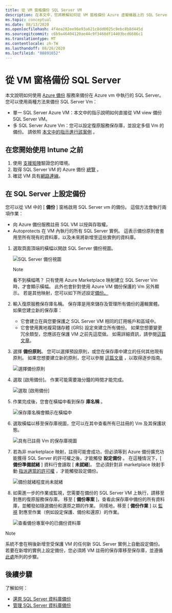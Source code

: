 ```yaml
---
title: 從 VM 窗格備份 SQL Server VM
description: 在本文中，您將瞭解如何從 VM 窗格備份 Azure 虛擬機器上的 SQL Server 資料庫。
ms.topic: conceptual
ms.date: 08/13/2020
ms.openlocfilehash: 4f4ea202ee96e93a621c8dd0025c9ebc8b8d445d
ms.sourcegitcommit: c6b9a46404120ae44c9f3468df14403bcd6686c1
ms.translationtype: MT
ms.contentlocale: zh-TW
ms.lasthandoff: 08/26/2020
ms.locfileid: "88891652"
---
```

# <a name="back-up-a-sql-server-from-the-vm-pane"></a>從 VM 窗格備份 SQL Server

本文說明如何使用 [Azure 備份](backup-overview.md) 服務來備份在 Azure vm 中執行的 SQL Server。 您可以使用兩種方法來備份 SQL Server Vm：

- 單一 SQL Server Azure VM：本文中的指示說明如何直接從 VM view 備份 SQL Server VM。
- 多 SQL Server Azure Vm：您可以設定復原服務保存庫，並設定多個 Vm 的備份。 請依照 [本文中的指示進行該案例](backup-sql-server-database-azure-vms.md) 。

## <a name="before-you-start"></a>在您開始使用 Intune 之前

1. 使用 [支援矩陣](sql-support-matrix.md)驗證您的環境。
2. 取得 SQL Server VM 的 Azure 備份 [總覽](backup-azure-sql-database.md) 。
3. 確認 VM 具有[網路連線](backup-sql-server-database-azure-vms.md#establish-network-connectivity)。

## <a name="configure-backup-on-the-sql-server"></a>在 SQL Server 上設定備份

您可以從 VM 中的 [ **備份** ] 窗格啟用 SQL Server vm 的備份。 這個方法會執行兩項作業：

- 向 Azure 備份服務註冊 SQL VM 以授與存取權。
- Autoprotects 在 VM 內執行的所有 SQL Server 實例。 這表示備份原則會套用至所有現有的資料庫，以及未來將新增至這些實例的資料庫。

1. 選取頁面頂端的橫幅以開啟 SQL Server 備份視圖。

    ![SQL Server 備份視圖](./media/backup-sql-server-vm-from-vm-pane/sql-server-backup-view.png)

    >[!NOTE]
    >看不到橫幅嗎？ 只有使用 Azure Marketplace 映射建立 SQL Server Vm 時，才會顯示橫幅。 此外也會針對使用 Azure VM 備份保護的 Vm 另外顯示。 若是其他映射，您可以如下所述設定[備份。](backup-sql-server-database-azure-vms.md)

2. 輸入復原服務保存庫名稱。 保存庫是用來儲存及管理所有備份的邏輯實體。 如果您建立新的保存庫：

    - 它會建立在與您要保護之 SQL Server VM 相同的訂用帳戶和區域中。
    - 它會使用異地複寫儲存體 (GRS) 設定來建立所有備份。 如果您想要變更冗余類型，您應該在保護 VM 之前先這麼做。 如需詳細資訊，請參閱[這篇文章](backup-create-rs-vault.md#set-storage-redundancy)。

3. 選擇 **備份原則**。 您可以選擇預設原則，或您在保存庫中建立的任何其他現有原則。 如果您想要建立新的原則，您可以參閱 [這篇文章](backup-sql-server-database-azure-vms.md#create-a-backup-policy) ，以取得逐步指南。

    ![選擇備份原則](./media/backup-sql-server-vm-from-vm-pane/backup-policy.png)

4. 選取 [啟用備份]。 作業可能需要幾分鐘的時間才能完成。

    ![選取 [啟用備份]](./media/backup-sql-server-vm-from-vm-pane/enable-backup.png)

5. 作業完成後，您會在橫幅中看到保存 **庫名稱** 。

    ![保存庫名稱會顯示在橫幅中](./media/backup-sql-server-vm-from-vm-pane/vault-name.png)

6. 選取橫幅以移至保存庫視圖，您可以在其中查看所有已註冊的 Vm 及其保護狀態。

    ![具有已註冊 Vm 的保存庫視圖](./media/backup-sql-server-vm-from-vm-pane/vault-view.png)

7. 若為非 marketplace 映射，註冊可能會成功，但必須等到 Azure 備份擴充功能獲得 SQL Server 的許可權之後，才能觸發 **設定備份** 。 在這種情況下，[ **備份準備就緒** ] 資料行會讀取 [ **未就緒**]。 您必須針對非 marketplace 映射手動 [指派適當的許可權](backup-azure-sql-database.md#set-vm-permissions) ，才能觸發設定備份。

    ![備份就緒程度尚未就緒](./media/backup-sql-server-vm-from-vm-pane/backup-readiness-not-ready.png)

8. 如需進一步的作業或監視，您需要在備份的 SQL Server VM 上執行，請移至對應的復原服務保存庫。 移至 [ **備份專案** ]，查看此保存庫中備份的所有資料庫，並觸發如隨選備份和還原之類的作業。 同樣地，移至 [ **備份作業** ] 以 [監視](manage-monitor-sql-database-backup.md) 對應至作業（例如設定保護、備份和還原）的作業。

    ![查看備份專案中的已備份資料庫](./media/backup-sql-server-vm-from-vm-pane/backup-items.png)

>[!NOTE]
>系統不會在稍後新增至受保護 VM 的任何新 SQL Server 實例上自動設定備份。 若要在新增的實例上設定備份，您必須將 VM 註冊的保存庫移至保存庫，並遵循 [此處](backup-sql-server-database-azure-vms.md)所列的步驟。

## <a name="next-steps"></a>後續步驟

了解如何：

- [還原 SQL Server 資料庫備份](restore-sql-database-azure-vm.md)
- [管理 SQL Server 資料庫備份](manage-monitor-sql-database-backup.md)
